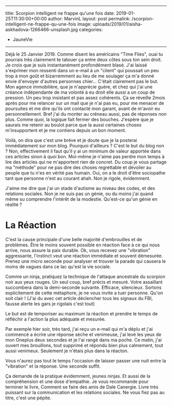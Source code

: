  ---
 title: Scorpion intelligent ne frappe qu'une fois
 date: 2019-01-25T11:30:00+00:00
 author: MarvinL
 layout: post
 permalink: /scorpion-intelligent-ne-frappe-qu-une-fois
 image: uploads/2019/01/aisha-askhadova-1266466-unsplash.jpg
 categories:
   - JauneVie
 ---

Déjà le 25 Janvier 2019. Comme disent les américains "Time Flies", ouai tu pourrais très clairement te tatouer ça entre deux côtes sous ton sein droit.
Je crois que je suis instantanément profondément blasé. J'ai laissé s'exprimer mon ressenti dans un e-mail à un "client" qui poussait un peu trop à mon goût et bizarremment au lieu de me soulager ça m'a donné envie d'envoyer d'autres personnes chier… C'était clairement pas le but. 
Mon agence immobilière, que je n'apprécie guère, et chez qui j'ai une créance indépendante de ma volonté à eu droit elle aussi a un coup de pression. Un peu trop insistant et pas assez cohérents. 
Ça se réveille 2mois après pour me relancer sur un mail que je n'ai pas eu, pour me menacer de poursuites et me dire qu'ils ont contacté mon garant, avant de m'avoir eu personnellement. 
Bref j'ai du monter au créneau aussi, pas de réponses non plus. Comme quoi, la logique fait fermer des bouches. 
J'espère que je saurais me retenir au boulot parce que la aussi certaines choses m'insupportent et je me contiens depuis un bon moment. 

Voilà, on dira que c'est une brève et je doute que je la posterai immédiatement sur mon blog. Pourquoi d'ailleurs ? C'est le but du blog non ? Non, effectivement il faut qu'il y ai un minimum de valeur apportée dans ces articles sinon à quoi bon. 
Moi-même je n'aime pas perdre mon temps à lire des articles qui ne m'apportent rien de concret. 
Du coup je vous partage ma "méthode" pour ne pas dire des choses regrettable et dévoiler au peuple que tu n'es en vérité pas humain. Oui, on a le droit d'être sociopathe tant que personne n'est au courant ahah. Non je rigole, évidemment.

J'aime me dire que j'ai un stade d'autisme au niveau des codes, et des relations sociales. Non je ne suis pas un génie, ou du moins j'ai quand même su comprendre l'intérêt de la modestie. Qu'est-ce qu'un génie en réalité ?

# La Réaction
C'est la cause principale d'une belle majorité d'embrouilles et de problèmes. 
Être le moins souvent possible en réaction face à ce qui nous arrive, nous assure la paix durable. 
Ok, vous recevez une "vibration" aggressante, l'instinct veut une réaction immédiate et souvent démesurée. Prenez une micro seconde pour analyser et trouver la parade qui causera le moins de vagues dans ce lac qu'est la vie sociale.

Comme un ninja, pratiquez la technique de l'attaque ancestrale du scorpion noir aux yeux rouges. Un seul coup, bref précis et mesuré. Votre assaillant succombera dans la demi-seconde suivante. Efficace, silencieux.
Sortons explicitement de cette métaphore, je ne vous invite a tuer personne. Qu'on soit clair ! (J'ai du avec cet article déclencher tous les signaux du FBI, fausse alerte les gars je rigolais c'est tout)

Le but est de temporiser au maximum la réaction et prendre le temps de réfléchir a l'action la plus adéquate et mesurée.

Par exemple hier soir, très tard, j'ai reçu un e-mail qui m'a déplu et j'ai commencé a écrire une réponse sèche et venimeuse, j'ai levé les yeux de mon Oneplus deux secondes et je l'ai rangé dans ma poche. Ce matin, j'ai ouvert mes brouillons, tout supprimé et répondu bien plus calmement, tout aussi venimeux. 
Seulement je n'étais plus dans la réacton.

Vous n'aurez pas tout le temps l'occasion de laisser passer une nuit entre la "vibration" et la réponse. Une seconde suffit.

Ça demande de la pratique évidemment, jeunes ninjas. Et aussi de la compréhension et une dose d'empathie. 
Je vous recommande pour terminer le livre, Comment se faire des amis de Dale Canergie.
Livre très puissant sur la communication et les relations sociales. Ne vous fiez pas au titre, c'est une pépite. 